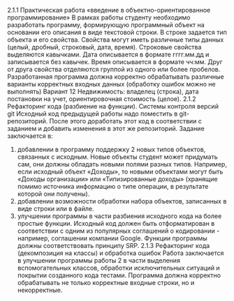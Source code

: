 2.1.1 Практическая работа «введение в объектно-ориентированное программирование»
В рамках работы студенту необходимо разработать программу, формирующую программный объект на основании его описания в виде текстовой строки. 
В строке задается тип объекта и его свойства. Свойства могут иметь различные типы данных (целый, дробный, строковый, дата, время). Строковые
свойства выделяются кавычками. Дата описывается в формате гггг.мм.дд и записывается без кавычек. Время описывается в формате чч:мм.
Друг от друга свойства отделяются группой из одного или более пробелов.
Разработанная программа должна корректно обрабатывать различные варианты корректных входных данных (обработку ошибок можно не выполнять)
Вариант 12
Недвижимость: владелец (строка), дата постановки на учет, ориентировочная стоимость (целое).
2.1.2 Рефакторинг кода (разбиение на функции). Системы контроля версий git
Исходный код предыдущей работы надо поместить в git-репозиторий.
После этого доработать этот код в соответствии с заданием и добавить изменения в этот же репозиторий.
Задание заключается в:
1. добавлении в программу поддержку 2 новых типов объектов, связанных с исходным. Новые объекты студент может придумать сам, они должны обладать новыми полями разных типов.
Например, если исходный объект «Доходы», то новыми объектами могут быть «Доходы организации»
или «Типизированные доходы» (хранящие помимо источника информацию о типе операции, в результате которой они получены).
3. добавлении возможности обработки набора объектов, записанных в виде строки или в файле.
4. улучшении программы в части разбиения исходного кода на более простые функции.
Исходный код должен быть отформатирован в соответствии с одним из популярных соглашений о кодировании - например, соглашении компании Google.
Функции программы должны соответствовать принципу SRP.
2.1.3 Рефакторинг кода (декомпозиция на классы) и обработка ошибок
Работа заключается в улучшении программы работы 2 в части выделения вспомогательных классов, обработки исключительных ситуаций и покрытии 
созданного кода тестами. Программа должна корректно обрабатывать не только корректные входные строки, но и некорректные.




